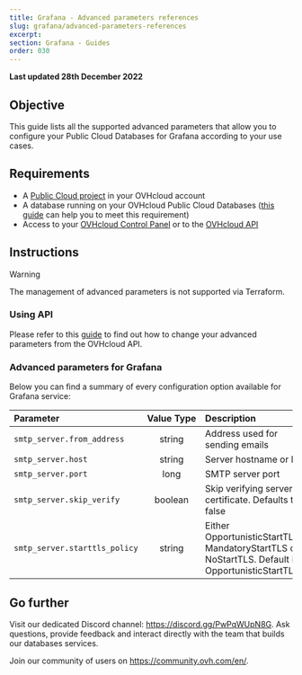 ```yaml
---
title: Grafana - Advanced parameters references
slug: grafana/advanced-parameters-references
excerpt:
section: Grafana - Guides
order: 030
---
```


<style>
th,
td:nth-child(-n+2) {
  white-space:nowrap;
}
</style>

**Last updated 28th December 2022**

## Objective

This guide lists all the supported advanced parameters that allow you to configure your Public Cloud Databases for Grafana according to your use cases.

## Requirements

- A [Public Cloud project](https://www.ovhcloud.com/en-sg/public-cloud/) in your OVHcloud account   
- A database running on your OVHcloud Public Cloud Databases ([this guide](https://docs.ovh.com/sg/en/publiccloud/databases/getting-started/) can help you to meet this requirement)   
- Access to your [OVHcloud Control Panel](https://ca.ovh.com/auth/?action=gotomanager&from=https://www.ovh.com/sg/&ovhSubsidiary=sg) or to the [OVHcloud API](https://api.ovh.com/console/)   


## Instructions

> [!warning]
>
> The management of advanced parameters is not supported via Terraform.
>

### Using API

Please refer to this [guide](https://docs.ovh.com/sg/en/publiccloud/databases/advanced-configuration/#using-api) to find out how to change your advanced parameters from the OVHcloud API.


### Advanced parameters for Grafana

Below you can find a summary of every configuration option available for Grafana service:

| Parameter | Value Type | Description |
|:---|:---:|:---|
| `smtp_server.from_address` | string | Address used for sending emails |
| `smtp_server.host` | string | Server hostname or IP |
| `smtp_server.port` | long | SMTP server port |
| `smtp_server.skip_verify` | boolean | Skip verifying server certificate. Defaults to false |
| `smtp_server.starttls_policy` | string | Either OpportunisticStartTLS, MandatoryStartTLS or NoStartTLS. Default is OpportunisticStartTLS. |


## Go further

Visit our dedicated Discord channel: <https://discord.gg/PwPqWUpN8G>. Ask questions, provide feedback and interact directly with the team that builds our databases services.

Join our community of users on <https://community.ovh.com/en/>.
